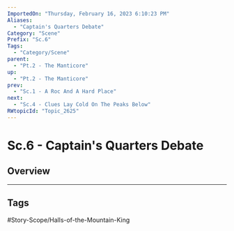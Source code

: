 ```yaml
---
ImportedOn: "Thursday, February 16, 2023 6:10:23 PM"
Aliases:
  - "Captain's Quarters Debate"
Category: "Scene"
Prefix: "Sc.6"
Tags:
  - "Category/Scene"
parent:
  - "Pt.2 - The Manticore"
up:
  - "Pt.2 - The Manticore"
prev:
  - "Sc.1 - A Roc And A Hard Place"
next:
  - "Sc.4 - Clues Lay Cold On The Peaks Below"
RWtopicId: "Topic_2625"
---
```

# Sc.6 - Captain's Quarters Debate
## Overview

---
## Tags
#Story-Scope/Halls-of-the-Mountain-King

